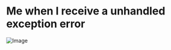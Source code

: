 # Me when I receive a unhandled exception error
![Image](https://media.giphy.com/media/9t6xpYZ9npJmM/giphy.gif)

